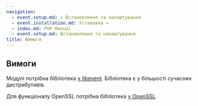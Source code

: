 ```yaml
---
navigation:
  - event.setup.md: « Встановлення та налаштування
  - event.installation.md: Установка »
  - index.md: PHP Manual
  - event.setup.md: Встановлення та налаштування
title: Вимоги
---
```

## Вимоги

Модулі потрібна бібліотека [» libevent](http://libevent.org/). Бібліотека є у більшості сучасних дистрибутивів.

Для функціоналу OpenSSL потрібна бібліотека [» OpenSSL](http://www.openssl.org/)
